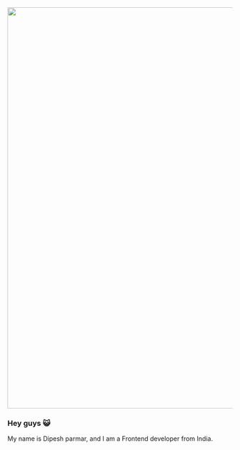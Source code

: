 <img src="https://user-images.githubusercontent.com/74038190/213910845-af37a709-8995-40d6-be59-724526e3c3d7.gif" width="900">

### Hey guys :smiley_cat:

My name is Dipesh parmar, and I am a Frontend developer from India.
<br>
<br></br>
